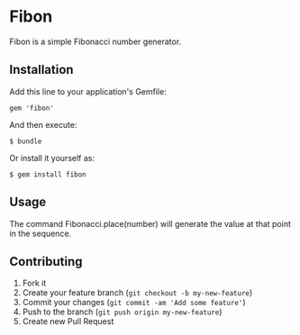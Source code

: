 # Fibon

Fibon is a simple Fibonacci number generator.

## Installation

Add this line to your application's Gemfile:

    gem 'fibon'

And then execute:

    $ bundle

Or install it yourself as:

    $ gem install fibon

## Usage

The command Fibonacci.place(number) will generate the value at that point in the sequence.

## Contributing

1. Fork it
2. Create your feature branch (`git checkout -b my-new-feature`)
3. Commit your changes (`git commit -am 'Add some feature'`)
4. Push to the branch (`git push origin my-new-feature`)
5. Create new Pull Request
